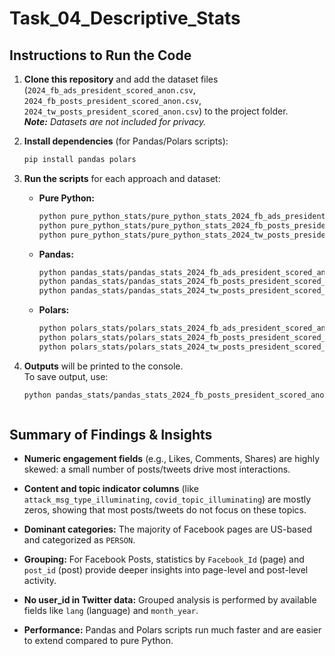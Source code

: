 # Task_04_Descriptive_Stats

## Instructions to Run the Code

1. **Clone this repository** and add the dataset files (`2024_fb_ads_president_scored_anon.csv`, `2024_fb_posts_president_scored_anon.csv`, `2024_tw_posts_president_scored_anon.csv`) to the project folder.  
   _**Note:** Datasets are not included for privacy._

2. **Install dependencies** (for Pandas/Polars scripts):
    ```sh
    pip install pandas polars
    ```

3. **Run the scripts** for each approach and dataset:

    - **Pure Python:**
      ```sh
      python pure_python_stats/pure_python_stats_2024_fb_ads_president_scored_anon.py
      python pure_python_stats/pure_python_stats_2024_fb_posts_president_scored_anon.py
      python pure_python_stats/pure_python_stats_2024_tw_posts_president_scored_anon.py
      ```

    - **Pandas:**
      ```sh
      python pandas_stats/pandas_stats_2024_fb_ads_president_scored_anon.py
      python pandas_stats/pandas_stats_2024_fb_posts_president_scored_anon.py
      python pandas_stats/pandas_stats_2024_tw_posts_president_scored_anon.py
      ```

    - **Polars:**
      ```sh
      python polars_stats/polars_stats_2024_fb_ads_president_scored_anon.py
      python polars_stats/polars_stats_2024_fb_posts_president_scored_anon.py
      python polars_stats/polars_stats_2024_tw_posts_president_scored_anon.py
      ```

4. **Outputs** will be printed to the console.  
   To save output, use:
   ```sh
   python pandas_stats/pandas_stats_2024_fb_posts_president_scored_anon.py > fb_post_stats.txt



## Summary of Findings & Insights

- **Numeric engagement fields** (e.g., Likes, Comments, Shares) are highly skewed: a small number of posts/tweets drive most interactions.

- **Content and topic indicator columns** (like `attack_msg_type_illuminating`, `covid_topic_illuminating`) are mostly zeros, showing that most posts/tweets do not focus on these topics.

- **Dominant categories:** The majority of Facebook pages are US-based and categorized as `PERSON`.

- **Grouping:** For Facebook Posts, statistics by `Facebook_Id` (page) and `post_id` (post) provide deeper insights into page-level and post-level activity.

- **No user_id in Twitter data:** Grouped analysis is performed by available fields like `lang` (language) and `month_year`.

- **Performance:** Pandas and Polars scripts run much faster and are easier to extend compared to pure Python.


